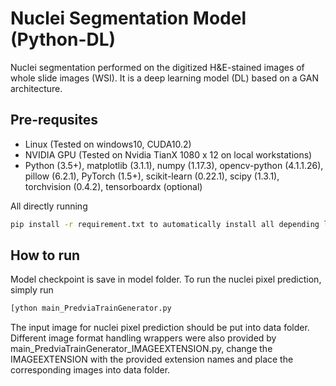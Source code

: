 # Nuclei Segmentation Model (Python-DL)
Nuclei segmentation performed on the digitized H&amp;E-stained images of whole slide images (WSI). It is a deep learning model (DL) based on a GAN architecture.

## Pre-requsites
- Linux (Tested on windows10, CUDA10.2)
- NVIDIA GPU (Tested on Nvidia TianX 1080 x 12 on local workstations)
- Python (3.5+), matplotlib (3.1.1), numpy (1.17.3), opencv-python (4.1.1.26), pillow (6.2.1), PyTorch (1.5+), scikit-learn (0.22.1), scipy (1.3.1), torchvision (0.4.2), tensorboardx (optional)

All directly running
```bash
pip install -r requirement.txt to automatically install all depending libraries.
```

## How to run
Model checkpoint is save in model folder. To run the nuclei pixel prediction, simply run

```python
[ython main_PredviaTrainGenerator.py
```

The input image for nuclei pixel prediction should be put into data folder. Different image format handling wrappers were also provided by main_PredviaTrainGenerator_IMAGEEXTENSION.py, change the IMAGEEXTENSION with the provided extension names and place the corresponding images into data folder.
